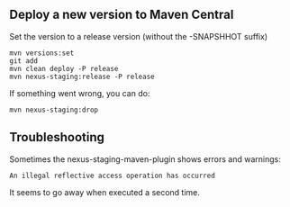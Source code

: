 ## Deploy a new version to Maven Central

Set the version to a release version (without the -SNAPSHHOT suffix)

    mvn versions:set
    git add 
    mvn clean deploy -P release
    mvn nexus-staging:release -P release

If something went wrong, you can do:

    mvn nexus-staging:drop

## Troubleshooting

Sometimes the nexus-staging-maven-plugin shows errors and warnings:

    An illegal reflective access operation has occurred

It seems to go away when executed a second time.

